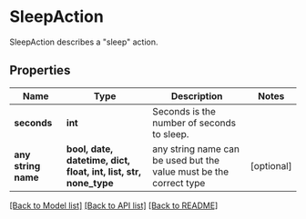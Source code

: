 # SleepAction

SleepAction describes a \"sleep\" action.

## Properties
Name | Type | Description | Notes
------------ | ------------- | ------------- | -------------
**seconds** | **int** | Seconds is the number of seconds to sleep. | 
**any string name** | **bool, date, datetime, dict, float, int, list, str, none_type** | any string name can be used but the value must be the correct type | [optional]

[[Back to Model list]](../README.md#documentation-for-models) [[Back to API list]](../README.md#documentation-for-api-endpoints) [[Back to README]](../README.md)


